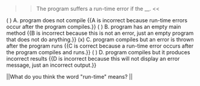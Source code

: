 >>The program suffers a run-time error if the <strong><em><em></em></strong></em>__. <<

( ) A. program does not compile {{A is incorrect because run-time errors occur after the program compiles.}}
( ) B. program has an empty main method {{B is incorrect because this is not an error, just an empty program that does not do anything.}}
(x) C. program compiles but an error is thrown after the program runs {{C is correct because a run-time error occurs after the program compiles and runs.}}
( ) D. program compiles but it produces incorrect results {{D is incorrect because this will not display an error message, just an incorrect output.}}

||What do you think the word "run-time" means? ||
